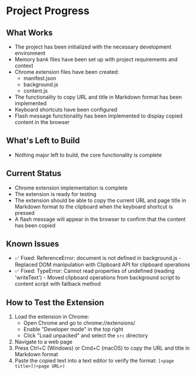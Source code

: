 # Project Progress

## What Works
- The project has been initialized with the necessary development environment
- Memory bank files have been set up with project requirements and context
- Chrome extension files have been created:
  - manifest.json
  - background.js
  - content.js
- The functionality to copy URL and title in Markdown format has been implemented
- Keyboard shortcuts have been configured
- Flash message functionality has been implemented to display copied content in the browser

## What's Left to Build
- Nothing major left to build, the core functionality is complete

## Current Status
- Chrome extension implementation is complete
- The extension is ready for testing
- The extension should be able to copy the current URL and page title in Markdown format to the clipboard when the keyboard shortcut is pressed
- A flash message will appear in the browser to confirm that the content has been copied

## Known Issues
- ✅ Fixed: ReferenceError: document is not defined in background.js - Replaced DOM manipulation with Clipboard API for clipboard operations
- ✅ Fixed: TypeError: Cannot read properties of undefined (reading 'writeText') - Moved clipboard operations from background script to content script with fallback method

## How to Test the Extension
1. Load the extension in Chrome:
   - Open Chrome and go to chrome://extensions/
   - Enable "Developer mode" in the top right
   - Click "Load unpacked" and select the `src` directory
2. Navigate to a web page
3. Press Ctrl+C (Windows) or Cmd+C (macOS) to copy the URL and title in Markdown format
4. Paste the copied text into a text editor to verify the format: `[<page title>](<page URL>)`
